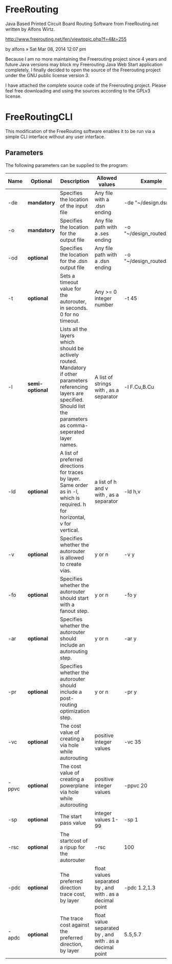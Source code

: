 FreeRouting
===========

Java Based Printed Circuit Board Routing Software from FreeRouting.net written by Alfons Wirtz.

http://www.freerouting.net/fen/viewtopic.php?f=4&t=255

by alfons » Sat Mar 08, 2014 12:07 pm

Because I am no more maintaining the Freerouting project since 4 years and future Java versions may block my Freerouting Java Web Start application completely, I finally decided to open the source of the Freerouting project under the GNU public license version 3.

I have attached the complete source code of the Freerouting project. Please feel free downloading and using the sources according to the GPLv3 license.

FreeRoutingCLI
==============
This modification of the FreeRouting software enables it to be run via a simple CLI interface without any user interface.

Parameters
----------
The following parameters can be supplied to the program:

Name | Optional | Description | Allowed values | Example | Default
---- | -------- | ----------- | -------------- | ------- | -------
-de | **mandatory** | Specifies the location of the input file | Any file with a .dsn ending | -de "~/design.dsn" | N/A
-o | **mandatory** | Specifies the location for the output file | Any file path with a .ses ending | -o "~/design_routed.ses" | N/A
-od | **optional** | Specifies the location for the .dsn output file | Any file path with a .dsn ending | -o "~/design_routed.dsn" | N/A
-t | **optional** | Sets a timeout value for the autorouter, in seconds. 0 for no timeout. | Any >= 0 integer number | -t 45 | 60
-l | **semi-optional** | Lists all the layers which should be actively routed. Mandatory if other parameters referencing layers are specified. Should list the parameters as comma-seperated layer names. | A list of strings with , as a separator | -l F.Cu,B.Cu | All layers
-ld | **optional** | A list of preferred directions for traces by layer. Same order as in -l, which is required. h for horizontal, v for vertical. | a list of h and v with , as a separator | -ld h,v | Automatic
-v | **optional** | Specifies whether the autorouter is allowed to create vias. | y or n | -v y | y
-fo | **optional** | Specifies whether the autorouter should start with a fanout step. | y or n | -fo y | n
-ar | **optional** | Specifies whether the autorouter should include an autorouting step. | y or n | -ar y | y
-pr | **optional** | Specifies whether the autorouter should include a post-routing optimization step. | y or n | -pr y | y
-vc | **optional** | The cost value of creating a via hole while autorouting | positive integer values | -vc 35 | 50
-ppvc | **optional** | The cost value of creating a powerplane via hole while autorouting | positive integer values | -ppvc 20 | 5
-sp | **optional** | The start pass value | integer values 1-99 | -sp 1 | Automatically selected
-rsc | **optional** | The startcost of a ripup for the autorouter | -rsc | 100
-pdc | **optional** | The preferred direction trace cost, by layer | float values separated by , and with . as a decimal point | -pdc 1.2,1.3
-apdc | **optional** | The trace cost against the preferred direction, by layer | float value separated by , and with . as a decimal point | 5.5,5.7

